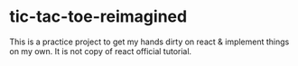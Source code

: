 # tic-tac-toe-reimagined
This is a practice project to get my hands dirty on react &amp; implement things on my own. It is not copy of react official tutorial. 
